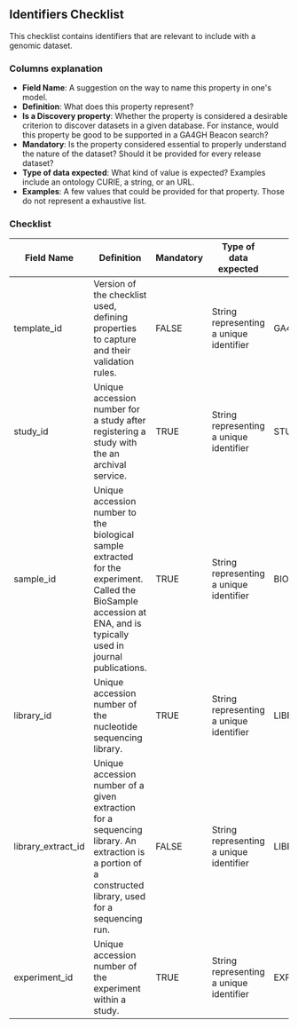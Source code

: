 ## Identifiers Checklist

This checklist contains identifiers that are relevant to include with a genomic dataset.


### Columns explanation
* **Field Name**: A suggestion on the way to name this property in one's model.
* **Definition**: What does this property represent?
* **Is a Discovery property**: Whether the property is considered a desirable criterion to discover datasets in a given database. For instance, would this property be good to be supported in a GA4GH Beacon search?
* **Mandatory**: Is the property considered essential to properly understand the nature of the dataset? Should it be provided for every release dataset?
* **Type of data expected**: What kind of value is expected? Examples include an ontology CURIE, a string, or an URL.
* **Examples**: A few values that could be provided for that property. Those do not represent a exhaustive list.

### Checklist

| Field Name         | Definition                                                                                                                                                           | Mandatory  | Type of data expected                   | Examples          |
|--------------------|----------------------------------------------------------------------------------------------------------------------------------------------------------------------|------------|-----------------------------------------|-------------------|
| template_id        | Version of the checklist used, defining properties to capture and their validation rules.                                                                            | FALSE      | String representing a unique identifier | GA4GH_EXPMETA_v1  |
| study_id           | Unique accession number for a study after registering a study with the an archival service.                                                                          | TRUE       | String representing a unique identifier | STUDY_1           |
| sample_id          | Unique accession number to the biological sample extracted for the experiment. Called the BioSample accession at ENA, and is typically used in journal publications. | TRUE       | String representing a unique identifier | BIOSAMPLE_1       |
| library_id         | Unique accession number of the nucleotide sequencing library.                                                                                                        | TRUE       | String representing a unique identifier | LIBRARY_1         |
| library_extract_id | Unique accession number of a given extraction for a sequencing library. An extraction is a portion of a constructed library, used for a sequencing run.              | FALSE      | String representing a unique identifier | LIBRARY_EXTRACT_1 |
| experiment_id      | Unique accession number of the experiment within a study.                                                                                                            | TRUE       | String representing a unique identifier | EXPERIMENT_1      |
